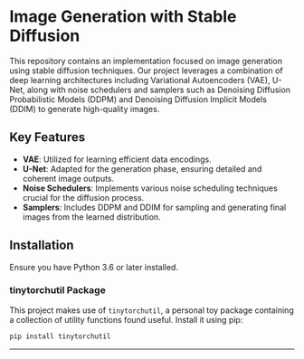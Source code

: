 # Image Generation with Stable Diffusion

This repository contains an implementation focused on image generation using stable diffusion techniques. Our project leverages a combination of deep learning architectures including Variational Autoencoders (VAE), U-Net, along with noise schedulers and samplers such as Denoising Diffusion Probabilistic Models (DDPM) and Denoising Diffusion Implicit Models (DDIM) to generate high-quality images.

## Key Features

- **VAE**: Utilized for learning efficient data encodings.
- **U-Net**: Adapted for the generation phase, ensuring detailed and coherent image outputs.
- **Noise Schedulers**: Implements various noise scheduling techniques crucial for the diffusion process.
- **Samplers**: Includes DDPM and DDIM for sampling and generating final images from the learned distribution.

## Installation

Ensure you have Python 3.6 or later installed.

### tinytorchutil Package

This project makes use of `tinytorchutil`, a personal toy package containing a collection of utility functions found useful. Install it using pip:

```bash
pip install tinytorchutil
```

---
